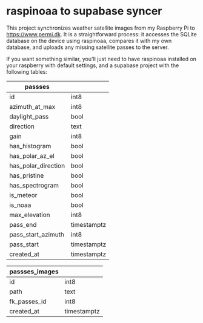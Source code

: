 # raspinoaa to supabase syncer

This project synchronizes weather satellite images from my Raspberry Pi to https://www.permi.dk. It is a straightforward process: it accesses the SQLite database on the device using raspinoaa, compares it with my own database, and uploads any missing satellite passes to the server.

If you want something similar, you'll just need to have raspinoaa installed on your raspberry with default settings, and a supabase project with the following tables:

| passses             |             |
| ------------------- | ----------- |
| id                  | int8        |
| azimuth_at_max      | int8        |
| daylight_pass       | bool        |
| direction           | text        |
| gain                | int8        |
| has_histogram       | bool        |
| has_polar_az_el     | bool        |
| has_polar_direction | bool        |
| has_pristine        | bool        |
| has_spectrogram     | bool        |
| is_meteor           | bool        |
| is_noaa             | bool        |
| max_elevation       | int8        |
| pass_end            | timestamptz |
| pass_start_azimuth  | int8        |
| pass_start          | timestamptz |
| created_at          | timestamptz |

| passses_images |             |
| -------------- | ----------- |
| id             | int8        |
| path           | text        |
| fk_passes_id   | int8        |
| created_at     | timestamptz |
